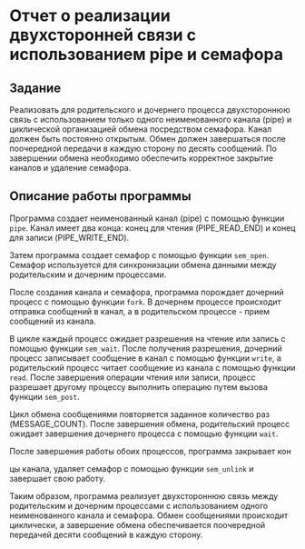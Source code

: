 # Отчет о реализации двухсторонней связи с использованием pipe и семафора

## Задание

Реализовать для родительского и дочернего процесса двухстороннюю связь с использованием только одного неименованного канала (pipe) и циклической организацией обмена посредством семафора. Канал должен быть постоянно открытым. Обмен должен завершаться после поочередной передачи в каждую сторону по десять сообщений. По завершении обмена необходимо обеспечить корректное закрытие каналов и удаление семафора.

## Описание работы программы

Программа создает неименованный канал (pipe) с помощью функции `pipe`. Канал имеет два конца: конец для чтения (PIPE_READ_END) и конец для записи (PIPE_WRITE_END).

Затем программа создает семафор с помощью функции `sem_open`. Семафор используется для синхронизации обмена данными между родительским и дочерним процессами.

После создания канала и семафора, программа порождает дочерний процесс с помощью функции `fork`. В дочернем процессе происходит отправка сообщений в канал, а в родительском процессе - прием сообщений из канала.

В цикле каждый процесс ожидает разрешения на чтение или запись с помощью функции `sem_wait`. После получения разрешения, дочерний процесс записывает сообщение в канал с помощью функции `write`, а родительский процесс читает сообщение из канала с помощью функции `read`. После завершения операции чтения или записи, процесс разрешает другому процессу выполнить операцию путем вызова функции `sem_post`.

Цикл обмена сообщениями повторяется заданное количество раз (MESSAGE_COUNT). После завершения обмена, родительский процесс ожидает завершения дочернего процесса с помощью функции `wait`.

После завершения работы обоих процессов, программа закрывает кон

цы канала, удаляет семафор с помощью функции `sem_unlink` и завершает свою работу.

Таким образом, программа реализует двухстороннюю связь между родительским и дочерним процессами с использованием одного неименованного канала и семафора. Обмен сообщениями происходит циклически, а завершение обмена обеспечивается поочередной передачей десяти сообщений в каждую сторону.